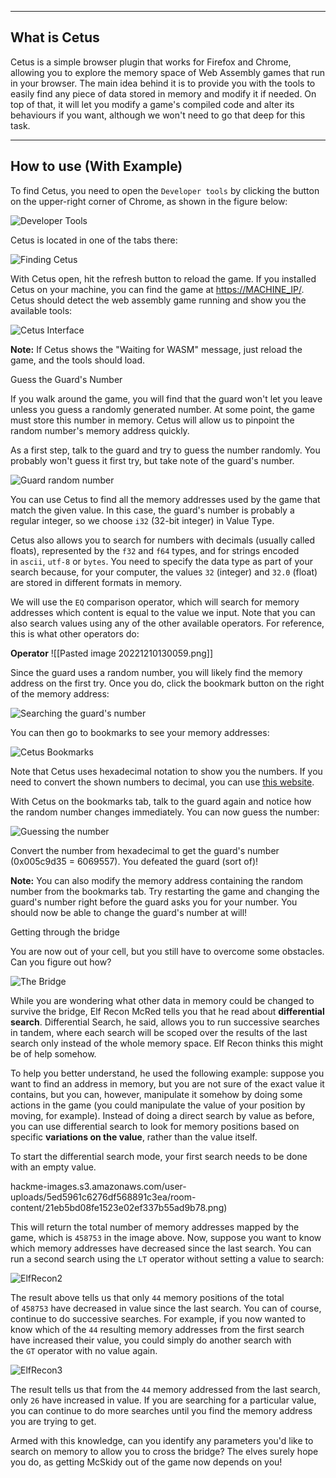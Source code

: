 --- ---

<h2>What is Cetus</h2>

Cetus is a simple browser plugin that works for Firefox and Chrome, allowing you to explore the memory space of Web Assembly games that run in your browser. The main idea behind it is to provide you with the tools to easily find any piece of data stored in memory and modify it if needed. On top of that, it will let you modify a game's compiled code and alter its behaviours if you want, although we won't need to go that deep for this task.

---
<h2>How to use (With Example)</h2>

To find Cetus, you need to open the `Developer tools` by clicking the button on the upper-right corner of Chrome, as shown in the figure below:

![Developer Tools](https://tryhackme-images.s3.amazonaws.com/user-uploads/5ed5961c6276df568891c3ea/room-content/e50b53bdb7f272a9b88f850197c90275.png)  

Cetus is located in one of the tabs there:

![Finding Cetus](https://tryhackme-images.s3.amazonaws.com/user-uploads/5ed5961c6276df568891c3ea/room-content/3a8732a7ac9e05b0f2bceed318142a35.png)  

With Cetus open, hit the refresh button to reload the game. If you installed Cetus on your machine, you can find the game at [https://MACHINE_IP/](https://machine_ip/). Cetus should detect the web assembly game running and show you the available tools:

![Cetus Interface](https://tryhackme-images.s3.amazonaws.com/user-uploads/5ed5961c6276df568891c3ea/room-content/faaa4e72884c28021071797bc81e003c.png)  

**Note:** If Cetus shows the "Waiting for WASM" message, just reload the game, and the tools should load.

Guess the Guard's Number

If you walk around the game, you will find that the guard won't let you leave unless you guess a randomly generated number. At some point, the game must store this number in memory. Cetus will allow us to pinpoint the random number's memory address quickly.

As a first step, talk to the guard and try to guess the number randomly. You probably won't guess it first try, but take note of the guard's number.

![Guard random number](https://tryhackme-images.s3.amazonaws.com/user-uploads/5ed5961c6276df568891c3ea/room-content/86780fce97ef5e28dcbb3ca5d0948859.png)  

You can use Cetus to find all the memory addresses used by the game that match the given value. In this case, the guard's number is probably a regular integer, so we choose `i32` (32-bit integer) in Value Type.

Cetus also allows you to search for numbers with decimals (usually called floats), represented by the `f32` and `f64` types, and for strings encoded in `ascii`, `utf-8` or `bytes`. You need to specify the data type as part of your search because, for your computer, the values `32` (integer) and `32.0` (float) are stored in different formats in memory.

We will use the `EQ` comparison operator, which will search for memory addresses which content is equal to the value we input. Note that you can also search values using any of the other available operators. For reference, this is what other operators do:

**Operator**
![[Pasted image 20221210130059.png]]

Since the guard uses a random number, you will likely find the memory address on the first try. Once you do, click the bookmark button on the right of the memory address:  

![Searching the guard's number](https://tryhackme-images.s3.amazonaws.com/user-uploads/5ed5961c6276df568891c3ea/room-content/9f0ec4e56f19e3ff32c3fe24261c39fe.png)  

You can then go to bookmarks to see your memory addresses:

![Cetus Bookmarks](https://tryhackme-images.s3.amazonaws.com/user-uploads/5ed5961c6276df568891c3ea/room-content/351ece705759930b84a3a1b6f021a54c.png)  

Note that Cetus uses hexadecimal notation to show you the numbers. If you need to convert the shown numbers to decimal, you can use [this website](https://www.rapidtables.com/convert/number/hex-to-decimal.html).

With Cetus on the bookmarks tab, talk to the guard again and notice how the random number changes immediately. You can now guess the number:

![Guessing the number](https://tryhackme-images.s3.amazonaws.com/user-uploads/5ed5961c6276df568891c3ea/room-content/febcff5c18091088aa94fc54bb3a0a5a.png)  

Convert the number from hexadecimal to get the guard's number (0x005c9d35 = 6069557). You defeated the guard (sort of)!

**Note:** You can also modify the memory address containing the random number from the bookmarks tab. Try restarting the game and changing the guard's number right before the guard asks you for your number. You should now be able to change the guard's number at will!

Getting through the bridge

You are now out of your cell, but you still have to overcome some obstacles. Can you figure out how?

![The Bridge](https://tryhackme-images.s3.amazonaws.com/user-uploads/5ed5961c6276df568891c3ea/room-content/d874327f5f22f557ab32cdd5a6671d6b.png)

While you are wondering what other data in memory could be changed to survive the bridge, Elf Recon McRed tells you that he read about **differential search**. Differential Search, he said, allows you to run successive searches in tandem, where each search will be scoped over the results of the last search only instead of the whole memory space. Elf Recon thinks this might be of help somehow.

To help you better understand, he used the following example: suppose you want to find an address in memory, but you are not sure of the exact value it contains, but you can, however, manipulate it somehow by doing some actions in the game (you could manipulate the value of your position by moving, for example). Instead of doing a direct search by value as before, you can use differential search to look for memory positions based on specific **variations on the value**, rather than the value itself.

To start the differential search mode, your first search needs to be done with an empty value.  

hackme-images.s3.amazonaws.com/user-uploads/5ed5961c6276df568891c3ea/room-content/21eb5bd08fe1523e02ef337b55ad9b78.png)

This will return the total number of memory addresses mapped by the game, which is `458753` in the image above. Now, suppose you want to know which memory addresses have decreased since the last search. You can run a second search using the `LT` operator without setting a value to search:

![ElfRecon2](https://tryhackme-images.s3.amazonaws.com/user-uploads/5ed5961c6276df568891c3ea/room-content/0f87691ac4d57ba14dca67c3229f6b29.png)

The result above tells us that only `44` memory positions of the total of `458753` have decreased in value since the last search. You can of course, continue to do successive searches. For example, if you now wanted to know which of the `44` resulting memory addresses from the first search have increased their value, you could simply do another search with the `GT` operator with no value again.

![ElfRecon3](https://tryhackme-images.s3.amazonaws.com/user-uploads/5ed5961c6276df568891c3ea/room-content/ccc56738fc0010c83a6619415dfa9588.png)

The result tells us that from the `44` memory addressed from the last search, only `26` have increased in value. If you are searching for a particular value, you can continue to do more searches until you find the memory address you are trying to get.

Armed with this knowledge, can you identify any parameters you'd like to search on memory to allow you to cross the bridge? The elves surely hope you do, as getting McSkidy out of the game now depends on you!